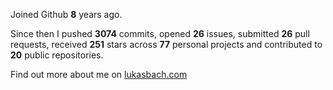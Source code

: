 Joined Github **8** years ago.

Since then I pushed **3074** commits, opened **26** issues, submitted **26** pull requests, received **251** stars across **77** personal projects and contributed to **20** public repositories.

Find out more about me on [lukasbach.com](https://lukasbach.com)
